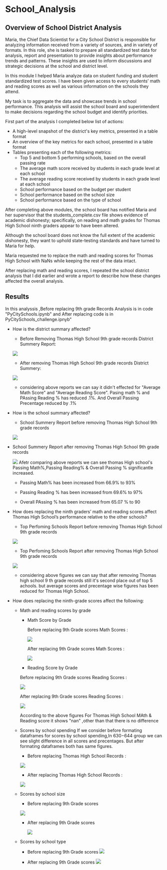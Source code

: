 # School_Analysis

## Overview of School District Analysis

Maria, the Chief Data Scientist for a City School District is responsible for analyzing information received from a variety of sources, and in variety of formats. In this role, she is tasked to prepare all standardized test data for analysis, report and presentation to provide insights about performance trends and patterns. These insights are used to inform discussions and strategic decisions at the school and district level.

In this module I helped Maria analyze data on student funding and student standardized test scores. I have been given access to every students’ math and reading scores as well as various information on the schools they attend.

My task is to aggregate the data and showcase trends in school performance. This analysis will assist the school board and superintendent to make decisions regarding the school budget and identify priorities.

First part of the analysis I completed below list of actions:
- A high-level snapshot of the district's key metrics, presented in a table format
- An overview of the key metrics for each school, presented in a table format
- Tables presenting each of the following metrics:
  - Top 5 and bottom 5 performing schools, based on the overall passing rate
  - The average math score received by students in each grade level at each school
  - The average reading score received by students in each grade level at each school
  - School performance based on the budget per student
  - School performance based on the school size 
  - School performance based on the type of school
 
After completing above modules, the school board has notified Maria and her supervisor that the students_complete.csv file shows evidence of academic dishonesty; specifically, on reading and math grades for Thomas High School ninth graders appear to have been altered. 

Although the school board does not know the full extent of the academic dishonesty, they want to uphold state-testing standards and have turned to Maria for help. 

Maria requested me to replace the math and reading scores for Thomas High School with NaNs while keeping the rest of the data intact. 

After replacing math and reading scores, I repeated the school district analysis that I did earlier and wrote a report to describe how these changes affected the overall analysis.

## Results
In this analyssis ,Before replacing 9th grade Records Analysis is in code "PyCitySchools.ipynb" and After replacing code is in PyCitySchools_challenge.ipnyb"
- How is the district summary affected?

  - Before Removing Thomas High School 9th grade records District Summery Report:
 
   ![](Resources/District_summery.PNG)
   - After removing Thomas High School 9th grade records District Summery:
   
   ![](Resources/Repeated_District_summery.PNG)
   
   - considering above reports we can say it didn't effected for "Average Math Score" and "Average Reading Score". Pasing math % and PAssing Reading % has reduced .1%. And Overall Passing Precentage reduced by .1%

- How is the school summary affected?

  - School Summery Report before removing Thomas High School 9th grade records
 
  ![](Resources/PerSchoolSummerybefRepeating.PNG)
   
 - School Summery Report after removing Thomas High School 9th grade records
 
   ![](Resources/PerSchoolSummeryaftRepeating.PNG)
   Afetr comparing above reports we can see thomas High school's Passing Math%,Passing Reading% & Overall Passing % significantle increased.
   
   - Passing Math% has been increased from 66.9% to 93%
   
   - Passing Reading % has been increased from 69.6% to 97%
   
   - Overall PAssing % has been increased from 65.07 % to 90

 - How does replacing the ninth graders’ math and reading scores affect Thomas High School’s performance relative to the other schools?
 
    - Top Perfoming Schools Report before removing Thomas High School 9th grade records
   
   ![](Resources/HighstPerSchoolsbefRepeat.PNG)
   
    - Top Perfoming Schools Report after removing Thomas High School 9th grade records
   
    ![](Resources/HighstPerSchoolsaftRepeat.PNG)
   
   - considering above figures we can say that after removing Thomas high school 9 th grade records still it's second place out of top 5 achools.
but average scores and precentage wise figures has been reduced for Thomas High School.

- How does replacing the ninth-grade scores affect the following:  

  - Math and reading scores by grade
  
    - Math Score by Grade
    
      Before replacing 9th Grade scores Math Scores :
      
      ![](Resources/MathScorebyGradebefore.PNG)   
     
      After replacing 9th Grade scores Math Scores :
     
      ![](Resources/mathScorebyGradeafter.PNG)
    
    - Reading Score by Grade
    
     Before replacing 9th Grade scores Reading Scores :
    
     ![](Resources/ReadingScorebyGradebefore.PNG)
    
     After replacing 9th Grade scores Reading Scores :
    
    ![](Resources/ReadingScorebyGradeafter.PNG)
    
    According to the above figures For Thomas High School MAth & Reading  score it shows "nan" ,other than that there is no difference
     
  - Scores by school spending
   If we consider before formating dataframes for scores by school spending,In $630-$644 group we can see slight difference in all scores and precentages.
   But after formating dataframes both has same figures.
   
    - Before replacing Thomas High School Records : 
    
     ![](Resources/spendingsummerybefformat.PNG)
     
    - After replacing Thomas High School Records :
    
     ![](Resources/spendingsummeryafterformat.PNG)
 
  - Scores by school size
   
    - Before replacing 9th Grade scores
   
     ![](Resources/schoolSizeSummerybef.PNG)
     
    - After replacing 9th Grade scores

      ![](Resources/schoolSizeSummeryaft.PNG)
  
  - Scores by school type
  
    - Before replacing 9th Grade scores
    ![](Resources/BefSchooltype.PNG)
    
    - After replacing 9th Grade scores
   ![](Resources/AftSchooltype.PNG)
